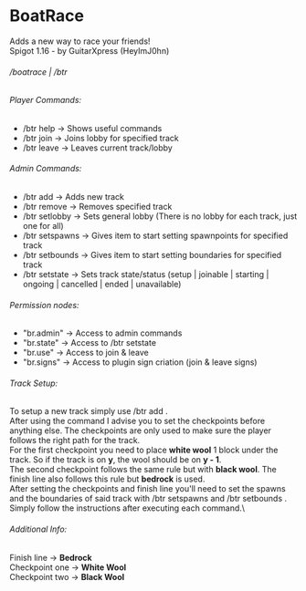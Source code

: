 # BoatRace
Adds a new way to race your friends!\
Spigot 1.16 - by GuitarXpress (HeyImJ0hn)

###### /boatrace | /btr

###### Player Commands:
- /btr help -> Shows useful commands
- /btr join <track> -> Joins lobby for specified track
- /btr leave -> Leaves current track/lobby

###### Admin Commands:
- /btr add <name> <laps> -> Adds new track
- /btr remove <track> -> Removes specified track
- /btr setlobby -> Sets general lobby (There is no lobby for each track, just one for all)
- /btr setspawns <track> -> Gives item to start setting spawnpoints for specified track
- /btr setbounds <track> -> Gives item to start setting boundaries for specified track
- /btr setstate <track> <state> -> Sets track state/status (setup | joinable | starting | ongoing | cancelled | ended | unavailable)

###### Permission nodes:
- "br.admin" -> Access to admin commands
- "br.state" -> Access to /btr setstate 
- "br.use" -> Access to join & leave
- "br.signs" -> Access to plugin sign criation (join & leave signs)

###### Track Setup:
To setup a new track simply use /btr add <name of track> <nr of laps>.\
After using the command I advise you to set the checkpoints before anything else. The checkpoints are only used to make sure the player follows the right path for the track.\
For the first checkpoint you need to place **white wool** 1 block under the track. So if the track is on **y**, the wool should be on **y - 1**.\
The second checkpoint follows the same rule but with **black wool**. The finish line also follows this rule but **bedrock** is used.\
After setting the checkpoints and finish line you'll need to set the spawns and the boundaries of said track with /btr setspawns <track> and /btr setbounds <track>.\
Simply follow the instructions after executing each command.\

###### Additional Info:
Finish line -> **Bedrock**\
Checkpoint one -> **White Wool**\
Checkpoint two -> **Black Wool**
